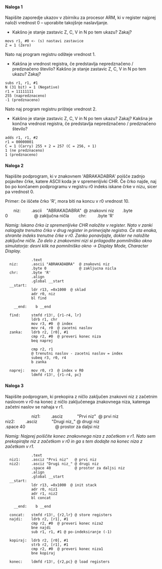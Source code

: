 
#### Naloga 1
Napišite zaporedje ukazov v zbirniku za procesor ARM, ki v register najprej naloži vrednost 0 – uporabite takojšnje naslavljanje.

- Kakšno je stanje zastavic Z, C, V in N po tem ukazu? Zakaj?
```
movs r1, #0 <- (s) nastavi zastavice
Z = 1 (Zero)
```

Nato naj program registru odšteje vrednost 1.

- Kakšna je vrednost registra, če predstavlja nepredznačeno / predznačeno število? Kakšno je stanje zastavic Z, C, V in N po tem ukazu? Zakaj?

```
subs r1, r1, #1
N (31 bit) = 1 (Negative)
r1 = 11111111
255 (napredznaceno)
-1 (predznaceno)
```

Nato naj program registru prišteje vrednost 2.

- Kakšno je stanje zastavic Z, C, V in N po tem ukazu? Zakaj? Kakšna je končna vrednost registra, če predstavlja nepredznačeno / predznačeno število?

```
adds r1, r1, #2
r1 = 00000001
C = 1 (Carry) 255 + 2 = 257 (C = 256, + 1)
1 (ne predznaceno)
1 (predznaceno)
```

#### Naloga 2
Napišite podprogram, ki v znakovnem 'ABRAKADABRA' poišče zadnjo pojavitev črke, katere ASCII koda je v spremenljivki CHR. Če črko najde, naj bo po končanem podprogramu v registru r0 indeks iskane črke v nizu, sicer pa vrednost 0.

Primer: če iščete črko 'R', mora biti na koncu v r0 vrednost 10.

       niz:         .ascii    "ABRAKADABRA"          @ znakovni niz
                              .byte     0                      @ zaključna ničla
       chr:         .byte 'R'

_Namig: Iskano črko iz spremenljivke CHR naložite v register. Nato v zanki nalagajte trenutno črko v drug register in primerjajte registra. Če sta enaka, shranite indeks trenutne črke v r0. Zanko ponavljajte, dokler ne naložite zaključne ničle. Za delo z znakovnimi nizi si prilagodite pomnilniško okno simulatorja: desni klik na pomnilniško okno -> Display Mode, Character Display._

```
            .text
  niz:      .ascii "ABRAKADABRA"  @ znakovni niz
            .byte 0               @ zakljucna nicla
  chr:      .byte 'R'
            .align
            .global __start
  __start:  
            ldr r13, =0x1000  @ sklad
            adr r0, niz
            bl find

    __end:    b __end
  
  find:     stmfd r13!, {r1-r4, lr}
            ldrb r1, chr
            mov r3, #0  @ index
            mov r4, r0  @ zacetni naslov
  zanka:    ldrb r2, [r0], #1
            cmp r2, #0  @ preveri konec niza
            beq naprej
            
            cmp r2, r1      
            @ trenutni naslov - zacetni naslov = index  
            subeq r3, r0, r4         
            b zanka
            
  naprej:   mov r0, r3  @ index v R0
            ldmfd r13!, {r1-r4, pc}
```

#### Naloga 3
Napišite podprogram, ki prekopira z ničlo zaključen znakovni niz z začetnim naslovom v r0 na konec z ničlo zaključenega znakovnega niza, katerega začetni naslov se nahaja v r1.

                      niz1:         .asciz            "Prvi niz"      @ prvi niz
                      niz2:         .asciz            "Drugi niz_"    @ drugi niz
                                              .space 40                         @ prostor za daljsi niz

_Namig: Najprej poiščite konec znakovnega niza z začetkom v r1. Nato sem prekopirajte niz z začetkom v r0 in ga s tem dodajte na konec niza z začetkom v r1._

```
            .text
  niz1:     .asciz "Prvi niz"   @ prvi niz
  niz2:     .asciz "Drugi niz_" @ drugi niz
            .space 40           @ prostor za daljsi niz
            .align
            .global __start
  __start:  
            ldr r13, =0x1000  @ init stack
            adr r0, niz1
            adr r1, niz2
            bl concat

    __end:    b __end
  
  concat:   stmfd r13!, {r2,lr} @ store registers
  najdi:    ldrb r2, [r1], #1
            cmp r2, #0  @ preveri konec niza2
            bne najdi
            sub r1, r1, #1 @ po-indeksiranje (-1)
            
  kopiraj:  ldrb r2, [r0], #1
            strb r2, [r1], #1
            cmp r2, #0  @ preveri konec niza1
            bne kopiraj
            
  konec:    ldmfd r13!, {r2,pc} @ load registers
```